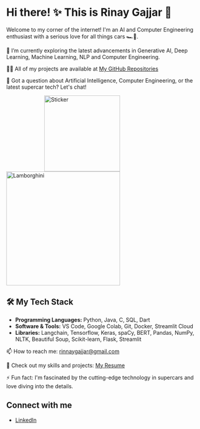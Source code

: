 # Hi there! ✨ This is Rinay Gajjar 🚀
Welcome to my corner of the internet! I'm an AI and Computer Engineering enthusiast with a serious love for all things cars 🏎️💨.

🌱 I’m currently exploring the latest advancements in Generative AI, Deep Learning, Machine Learning, NLP and Computer Engineering.

👨‍💻 All of my projects are available at [My GitHub Repositories](https://github.com/RinayGajjar?tab=repositories)

💬 Got a question about Artificial Intelligence, Computer Engineering, or the latest supercar tech? Let's chat!
<p align="centre">
  <img src="https://encrypted-tbn0.gstatic.com/images?q=tbn:ANd9GcSK1eAAnc1yYp08sSsmDajwaZAe3ofLUQnpUw&s" alt="Sticker" width="200" style="display: inline-block; margin-left: 100px"/>
  <img src="https://giffiles.alphacoders.com/990/99022.gif" alt="Lamborghini" width="300"/>
</p>

## 🛠️ My Tech Stack
- **Programming Languages:** Python, Java, C, SQL, Dart
- **Software & Tools:** VS Code, Google Colab, Git, Docker, Streamlit Cloud
- **Libraries:** Langchain, Tensorflow, Keras, spaCy, BERT, Pandas, NumPy, NLTK, Beautiful Soup, Scikit-learn, Flask, Streamlit 

📫 How to reach me: rinnaygajjar@gmail.com

📄 Check out my skills and projects: [My Resume](https://drive.google.com/file/d/15CltBUdKgRSwSraa-C6CTOAEmsMEKzuN/view?usp=sharing)

⚡ Fun fact: I'm fascinated by the cutting-edge technology in supercars and love diving into the details.

## Connect with me
- [LinkedIn](https://www.linkedin.com/in/rinay-gajjar/)
